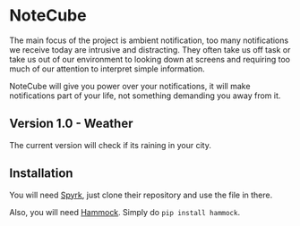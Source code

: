 NoteCube
========

The main focus of the project is ambient notification, too many notifications we receive today are intrusive and distracting. They often take us off task or take us out of our environment to looking down at screens and requiring too much of our attention to interpret simple information.

NoteCube will give you power over your notifications, it will make notifications part of your life, not something demanding you away from it.

## Version 1.0 - Weather

The current version will check if its raining in your city.

## Installation

You will need [Spyrk](https://github.com/Alidron/spyrk), just clone their repository and use the file in there.

Also, you will need [Hammock](https://pypi.python.org/pypi/hammock/0.2.3). Simply do `pip install hammock`.